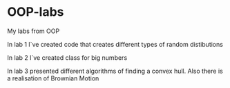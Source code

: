 # OOP-labs
My labs from OOP

In lab 1 I`ve created code that creates different types of random distibutions

In lab 2 I`ve created class for big numbers

In lab 3 presented different algorithms of finding a convex hull. Also there is a realisation of Brownian Motion

